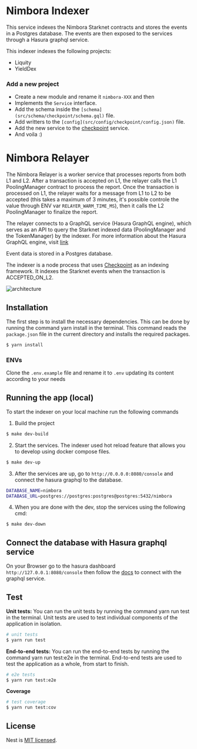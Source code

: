 # Nimbora Indexer
This service indexes the Nimbora Starknet contracts and stores the events in a Postgres database. The events are then exposed to the services through a Hasura graphql service.

This indexer indexes the following projects:
- Liquity
- YieldDex

### Add a new project
- Create a new module and rename it `nimbora-XXX` and then 
- Implements the `Service` interface.
- Add the schema inside the `[schema](src/schema/checkpoint/schema.gql)` file.
- Add writters to the `[config](src/config/checkpoint/config.json)` file.
- Add the new service to the [checkpoint](src/checkpoint/checkpoint.service.ts) service.
- And voila :)

# Nimbora Relayer

The Nimbora Relayer is a worker service that processes reports from both L1 and L2. After a transaction is accepted on L1, the relayer calls the L1 PoolingManager contract to process the report. Once the transaction is processed on L1, the relayer waits for a message from L1 to L2 to be accepted (this takes a maximum of 3 minutes, it's possible controle the value through ENV var `RELAYER_WARM_TIME_MS`), then it calls the L2 PoolingManager to finalize the report.

The relayer connects to a GraphQL service (Hasura GraphQL engine), which serves as an API to query the Starknet indexed data (PoolingManager and the TokenManager) by the indexer. For more information about the Hasura GraphQL engine, visit [link](https://hasura.io/)

Event data is stored in a Postgres database.

The indexer is a node process that uses [Checkpoint](https://docs.checkpoint.fyi/guides/step-by-step-setup) as an indexing framework. It indexes the Starknet events when the transaction is ACCEPTED_ON_L2.

![architecture](https://github.com/0xSpaceShard/nimbora-hackathon/assets/127413534/6b1cbfde-eb25-49ec-a629-1a160a5d2280)

## Installation

The first step is to install the necessary dependencies. This can be done by running the command yarn install in the terminal. This command reads the `package.json` file in the current directory and installs the required packages.

```bash
$ yarn install
```

### ENVs

Clone the `.env.example` file and rename it to `.env` updating its content according to your needs

## Running the app (local)

To start the indexer on your local machine run the following commands

1. Build the project
```bash
$ make dev-build
```

2. Start the services. The indexer used hot reload feature that allows you to develop using docker compose files.
```bash
$ make dev-up
```

3. After the services are up, go to `http://0.0.0.0:8080/console` and connect the hasura graphql to the database.
```sh
DATABASE_NAME=nimbora
DATABASE_URL=postgres://postgres:postgres@postgres:5432/nimbora
```

4. When you are done with the dev, stop the services using the following cmd:
```bash
$ make dev-down
```

## Connect the database with Hasura graphql service
On your Browser go to the hasura dashboard `http://127.0.0.1:8080/console` then follow the [docs](https://hasura.io/docs/latest/databases/quickstart/) to connect with the graphql service.

## Test

**Unit tests:** You can run the unit tests by running the command yarn run test in the terminal. Unit tests are used to test individual components of the application in isolation.

```bash
# unit tests
$ yarn run test
```

**End-to-end tests:** You can run the end-to-end tests by running the command yarn run test:e2e in the terminal. End-to-end tests are used to test the application as a whole, from start to finish.

```Bash
# e2e tests
$ yarn run test:e2e

```

**Coverage**

```bash
# test coverage
$ yarn run test:cov
```

## License

Nest is [MIT licensed](LICENSE).

